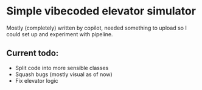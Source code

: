 # Simple vibecoded elevator simulator

Mostly (completely) written by copilot, needed something to upload so I could set up and experiment with pipeline. 

## Current todo: 
- Split code into more sensible classes 
- Squash bugs (mostly visual as of now)
- Fix elevator logic
